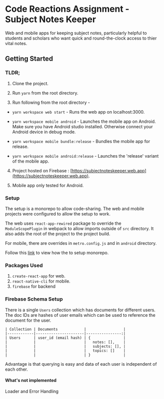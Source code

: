 # Code Reactions Assignment - Subject Notes Keeper

Web and mobile apps for keeping subject notes, particularly helpful to students and scholars who want quick and round-the-clock access to thier vital notes.

## Getting Started

### TLDR;

1. Clone the project.

2. Run `yarn` from the root directory.

3. Run following from the root directory -

- `yarn workspace web start` - Runs the web app on localhost:3000.

- `yarn workspace mobile android` - Launches the mobile app on Android. Make sure you have Android studio installed. Otherwise connect your Android device in debug mode.

- `yarn workspace mobile bundle:release` - Bundles the mobile app for release.

- `yarn workspace mobile android:release` - Launches the 'release' variant of the mobile app.

4. Project hosted on Firebase : [https://subjectnoteskeeper.web.app](https://subjectnoteskeeper.web.app).

5. Mobile app only tested for Android.

### Setup

The setup is a monorepo to allow code-sharing. The web and mobile projects were configured to allow the setup to work.

The web uses `react-app-rewired` package to override the `ModuleScopePlugin` in webpack to allow imports outside of `src` directory. It also adds the root of the project to the project build.

For mobile, there are overrides in `metro.config.js` and in `android` directory.

Follow this [link](https://dev.to/brunolemos/tutorial-100-code-sharing-between-ios-android--web-using-react-native-web-andmonorepo-4pej) to view how the to setup monorepo.

### Packages Used

1. `create-react-app` for web.
2. `react-native-cli` for mobile.
3. `firebase` for backend

### Firebase Schema Setup

There is a single `Users` collection which has documents for different users. The doc IDs are hashes of user emails which can be used to reference the document for the user.

```
| Collection | Documents            |                 |
|------------|----------------------|----------------:|
| Users      | user_id (email hash) | {               |
|            |                      |   notes: [],    |
|            |                      |   subjects: [], |
|            |                      |   topics: []    |
|            |                      | }               |
```

Advantage is that querying is easy and data of each user is independent of each other.

#### What's not implemented

Loader and Error Handling
